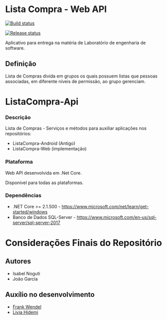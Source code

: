 # Lista Compra - Web API

[![Build status](https://pythonpythonics.visualstudio.com/ListaCompra/_apis/build/status/OurList-Api-ASP.NET-Core-CI)](https://pythonpythonics.visualstudio.com/ListaCompra/_build/latest?definitionId=10)

[![Release status](https://pythonpythonics.vsrm.visualstudio.com/_apis/public/Release/badge/bf5fa160-2da7-431e-95d4-3c37e142d1ef/3/3)](https://pythonpythonics.visualstudio.com/ListaCompra/_release?definitionId=3)

Aplicativo para entrega na matéria de Laboratório de engenharia de software.

## Definição

Lista de Compras divida em grupos os quais possuem listas que pessoas associadas, em diferente níveis de permissão, ao grupo gerenciam.

# ListaCompra-Api

### Descrição

Lista de Compras - Serviços e métodos para auxiliar aplicações nos repositórios:
* ListaCompra-Android (Antigo)
* ListaCompra-Web (implementação)

### Plataforma

Web API desenvolvida em .Net Core.

Disponível para todas as plataformas.

### Dependências

* .NET Core >= 2.1.500 - https://www.microsoft.com/net/learn/get-started/windows
* Banco de Dados SQL-Server - https://www.microsoft.com/en-us/sql-server/sql-server-2017

# Considerações Finais do Repositório

## Autores

* Isabel Noguti
* João Garcia

## Auxílio no desenvolvimento

* [Frank Wendel](https://github.com/FrankWendel)
* [Livia Hidemi](https://github.com/hidemitakiya)
